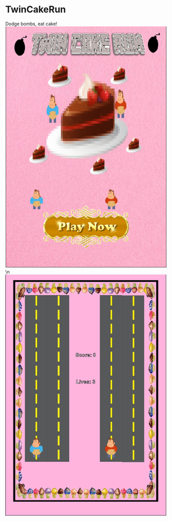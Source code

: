 # TwinCakeRun
 Dodge bombs, eat cake!
![Main Menu: ](readmeimages/twin1.PNG) \n
![Gameplay: ](readmeimages/twin2.PNG)